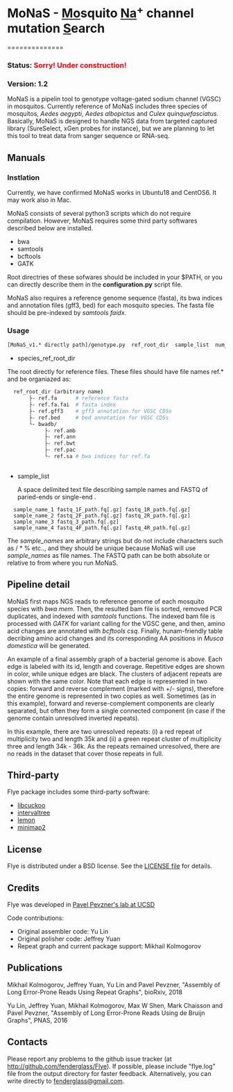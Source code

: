 
# MoNaS - <u>Mo</u>squito <u>Na</u><sup>+</sup> channel mutation <u>S</u>earch
==============

### Status: <font color="Red">Sorry! Under construction!</font>

### Version: 1.2

MoNaS is a pipelin tool to genotype voltage-gated sodium channel (VGSC) in mosquitos.
Currently reference of MoNaS includes three species of mosquitos, *Aedes aegypti*, 
*Aedes albopictus* and *Culex quinquefasciatus*. Basically, MoNaS is designed to
handle NGS data from targeted captured library (SureSelect, xGen probes for instance), but we are planning to let this
tool to treat data from sanger sequence or RNA-seq.



Manuals
-------

### Instlation

Currently, we have confirmed MoNaS works in Ubuntu18 and CentOS6. It may work also
in Mac. 

MoNaS consists of several python3 scripts which do not require compilation.
However, MoNaS requires some third party softwares described below are
installed.
- bwa
- samtools
- bcftools
- GATK

Root directries of these sofwares should be included in your $PATH, or you can directly
describe them in the **configuration.py** script file.

MoNaS also requires a reference genome sequence (fasta), its bwa indices and annotation files 
(gff3, bed) for each mosquito species. The fasta file should be pre-indexed by *samtools faidx*. 

### Usage

```bash
[MoNaS_v1.* directly path]/genotype.py  ref_root_dir  sample_list  num_cpu  out_dir
```
- species_ref_root_dir
  
The root directly for reference files. These files should have file names ref.* and be
organiazed as:

```bash
  ref_root_dir (arbitrary name)
       ├- ref.fa      # reference fasta
       ├- ref.fa.fai  # fasta index
       ├- ref.gff3    # gff3 annotation for VGSC CDSs
       ├- ref.bed     # bed annotation for VGSC CDSs
       └- bwadb/
            ├- ref.amb
            ├- ref.ann
            ├- ref.bwt
            ├- ref.pac
            └- ref.sa # bwa indices for ref.fa
       
```

- sample_list

  A space delimited text file describing sample names and FASTQ of paried-ends or single-end .

```
  sample_name_1 fastq_1F_path.fq[.gz] fastq_1R_path.fq[.gz]
  sample_name_2 fastq_2F_path.fq[.gz] fastq_2R_path.fq[.gz]
  sample_name_3 fastq_3_path.fq[.gz]
  sample_name_4 fastq_4F_path.fq[.gz] fastq_4R_path.fq[.gz]
```

The *sample_names* are arbitrary strings but do not include characters such as / * \% etc.., and they should be unique because MoNaS will use *sample_names* as file names. The FASTQ path can be both absolute or relative to from where you run MoNaS.

Pipeline detail
--------------

MoNaS first maps NGS reads to reference genome of each mosquito species with *bwa mem*. 
Then, the resulted bam file is sorted, removed PCR duplicates, and indexed with *samtools* 
functions. The indexed bam file is processed with *GATK* for variant calling for the VGSC gene,
and then, amino acid changes are annotated with *bcftools csq*. Finally, hunam-friendly table
decribing amino acid changes and its corresponding AA positions in *Musca domestica* will be
generated.


An example of a final assembly graph of a bacterial genome is above.
Each edge is labeled with its id, length and coverage. Repetitive edges are shown
in color, while unique edges are black. The clusters of adjacent repeats are shown with the 
same color. Note that each edge is represented in two copies: forward and
reverse complement (marked with +/- signs), therefore the entire genome is
represented in two copies as well. Sometimes (as in this example), forward and reverse-complement
components are clearly separated, but often they form a single connected component
(in case if the genome contain unresolved inverted repeats).

In this example, there are two unresolved repeats: (i) a red repeat of multiplicity two
and length 35k and (ii) a green repeat cluster of multiplicity three and length 34k - 36k.
As the repeats remained unresolved, there are no reads in the dataset that cover
those repeats in full.


Third-party
-----------

Flye package includes some third-party software:

* [libcuckoo](http://github.com/efficient/libcuckoo)
* [intervaltree](https://github.com/ekg/intervaltree)
* [lemon](http://lemon.cs.elte.hu/trac/lemon)
* [minimap2](https://github.com/lh3/minimap2)


License
-------

Flye is distributed under a BSD license. See the [LICENSE file](LICENSE) for details.


Credits
-------

Flye was developed in [Pavel Pevzner's lab at UCSD](http://cseweb.ucsd.edu/~ppevzner/)

Code contributions:

* Original assembler code: Yu Lin
* Original polisher code: Jeffrey Yuan
* Repeat graph and current package support: Mikhail Kolmogorov


Publications
------------
Mikhail Kolmogorov, Jeffrey Yuan, Yu Lin and Pavel Pevzner, 
"Assembly of Long Error-Prone Reads Using Repeat Graphs", bioRxiv, 2018

Yu Lin, Jeffrey Yuan, Mikhail Kolmogorov, Max W Shen, Mark Chaisson and Pavel Pevzner, 
"Assembly of Long Error-Prone Reads Using de Bruijn Graphs", PNAS, 2016


Contacts
--------
Please report any problems to the github issue tracker (at http://github.com/fenderglass/Flye).
If possible, please include "flye.log" file from the output directory
for faster feedback. Alternatively, you can write directly to fenderglass@gmail.com.
